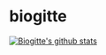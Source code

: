 # biogitte

[![Biogitte's github stats](https://github-readme-stats.vercel.app/api?username=biogitte&show_icons=true&theme=cobalt)](https://github.com/biogitte/github-readme-stats)
